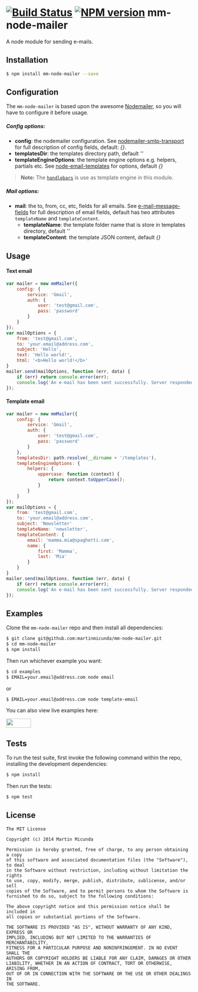 [![Build Status](https://secure.travis-ci.org/martinmicunda/mm-node-mailer.png)](http://travis-ci.org/martinmicunda/mm-node-mailer) [![NPM version](https://badge.fury.io/js/mm-node-mailer.svg)](http://badge.fury.io/js/mm-node-mailer)
mm-node-mailer
==============

A node module for sending e-mails.

## Installation

```bash
$ npm install mm-node-mailer --save
```

## Configuration
The `mm-node-mailer` is based upon the awesome [Nodemailer](https://github.com/andris9/Nodemailer), so you will have to configure it before usage.

##### Config options:
* **config**: the nodemailer configuration. See [nodemailer-smtp-transport](https://github.com/andris9/nodemailer-smtp-transport) for full description of config fields, default: _{}_.
* **templatesDir**: the templates directory path, default _''_
* **templateEngineOptions**: the template engine options e.g. helpers, partials etc. See [node-email-templates](https://github.com/niftylettuce/node-email-templates#templating-language-options-eg-ejs-custom-tags) for options, default _{}_

> **Note:** The [`handlebars`](http://handlebarsjs.com/) is use as template engine in this module.

##### Mail options:
* **mail**: the to, from, cc, etc, fields for all emails. See [e-mail-message-fields](https://github.com/andris9/Nodemailer#e-mail-message-fields) for full description of email fields, default has two attributes `templateName` and `templateContent`.
    * **templateName**: the template folder name that is store in templates directory, default _''_
    * **templateContent**: the template JSON content, default _{}_

## Usage

#### Text email
```js
var mailer = new mmMailer({
    config: {
        service: 'Gmail',
        auth: {
            user: 'test@gmail.com',
            pass: 'password'
        }
    }
});
var mailOptions = {
    from: 'test@gmail.com',
    to: 'your.email@address.com',
    subject: 'Hello',
    text: 'Hello world!',
    html: '<b>Hello world!</b>'
}
mailer.send(mailOptions, function (err, data) {
    if (err) return console.error(err);
    console.log('An e-mail has been sent successfully. Server responded with "' + data + '"');
});
```

#### Template email
```js
var mailer = new mmMailer({
    config: {
        service: 'Gmail',
        auth: {
            user: 'test@gmail.com',
            pass: 'password'
        }
    },
    templatesDir: path.resolve(__dirname + '/templates'),
    templateEngineOptions: {
        helpers: {
            uppercase: function (context) {
                return context.toUpperCase();
            }
        }
    }
});
var mailOptions = {
    from: 'test@gmail.com',
    to: 'your.email@address.com',
    subject: 'Newsletter'
    templateName: 'newsletter',
    templateContent: {
        email: 'mamma.mia@spaghetti.com',
        name: {
            first: 'Mamma',
            last: 'Mia'
        }
    }
}
mailer.send(mailOptions, function (err, data) {
    if (err) return console.error(err);
    console.log('An e-mail has been sent successfully. Server responded with "' + data + '"');
});
```

## Examples
Clone the `mm-node-mailer` repo and then install all dependencies:
```bash
$ git clone git@github.com:martinmicunda/mm-node-mailer.git 
$ cd mm-node-mailer
$ npm install 
```

Then run whichever example you want:
```bash
$ cd examples
$ EMAIL=your.email@address.com node email 
```
or
```bash
$ EMAIL=your.email@address.com node template-email 
```
You can also view live examples here:

<a href="http://runnable.com/U-JRNyWPTT5A010Y/mm-node-mailer-example-for-node-js-nodemailer-email-and-email-templates" target="_blank"><img src="https://runnable.com/external/styles/assets/runnablebtn.png" style="width:67px;height:25px;"></a>

## Tests
To run the test suite, first invoke the following command within the repo, installing the development dependencies:

```bash
$ npm install
```

Then run the tests:

```bash
$ npm test
```

## License

    The MIT License
    
    Copyright (c) 2014 Martin Micunda  

    Permission is hereby granted, free of charge, to any person obtaining a copy
    of this software and associated documentation files (the "Software"), to deal
    in the Software without restriction, including without limitation the rights
    to use, copy, modify, merge, publish, distribute, sublicense, and/or sell
    copies of the Software, and to permit persons to whom the Software is
    furnished to do so, subject to the following conditions:
    
    The above copyright notice and this permission notice shall be included in
    all copies or substantial portions of the Software.
    
    THE SOFTWARE IS PROVIDED "AS IS", WITHOUT WARRANTY OF ANY KIND, EXPRESS OR
    IMPLIED, INCLUDING BUT NOT LIMITED TO THE WARRANTIES OF MERCHANTABILITY,
    FITNESS FOR A PARTICULAR PURPOSE AND NONINFRINGEMENT. IN NO EVENT SHALL THE
    AUTHORS OR COPYRIGHT HOLDERS BE LIABLE FOR ANY CLAIM, DAMAGES OR OTHER
    LIABILITY, WHETHER IN AN ACTION OF CONTRACT, TORT OR OTHERWISE, ARISING FROM,
    OUT OF OR IN CONNECTION WITH THE SOFTWARE OR THE USE OR OTHER DEALINGS IN
    THE SOFTWARE.
